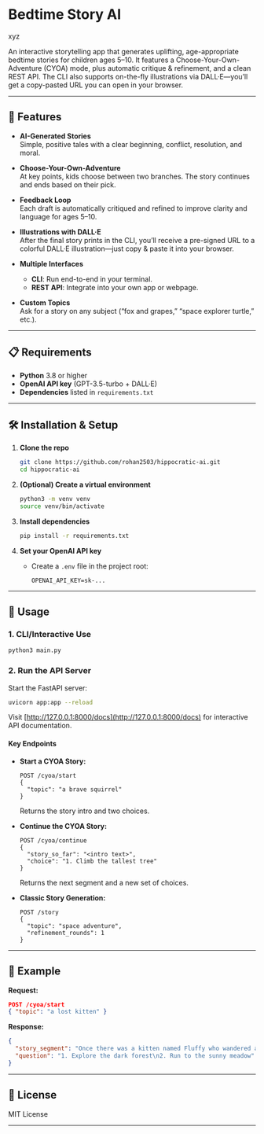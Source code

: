 # Bedtime Story AI
xyz

An interactive storytelling app that generates uplifting, age-appropriate bedtime stories for children ages 5–10. It features a Choose-Your-Own-Adventure (CYOA) mode, plus automatic critique & refinement, and a clean REST API. The CLI also supports on-the-fly illustrations via DALL·E—you’ll get a copy-pasted URL you can open in your browser.

---

## 🚀 Features

- **AI-Generated Stories**  
  Simple, positive tales with a clear beginning, conflict, resolution, and moral.

- **Choose-Your-Own-Adventure**  
  At key points, kids choose between two branches. The story continues and ends based on their pick.

- **Feedback Loop**  
  Each draft is automatically critiqued and refined to improve clarity and language for ages 5–10.

- **Illustrations with DALL·E**  
  After the final story prints in the CLI, you’ll receive a pre-signed URL to a colorful DALL·E illustration—just copy & paste it into your browser.

- **Multiple Interfaces**  
  - **CLI**: Run end-to-end in your terminal.  
  - **REST API**: Integrate into your own app or webpage.

- **Custom Topics**  
  Ask for a story on any subject (“fox and grapes,” “space explorer turtle,” etc.).

---

## 📋 Requirements

- **Python** 3.8 or higher  
- **OpenAI API key** (GPT-3.5-turbo + DALL·E)  
- **Dependencies** listed in `requirements.txt`

---


## 🛠 Installation & Setup

1. **Clone the repo**  
   ```bash
   git clone https://github.com/rohan2503/hippocratic-ai.git
   cd hippocratic-ai
   ```

2. **(Optional) Create a virtual environment**  
   ```bash
   python3 -m venv venv
   source venv/bin/activate
   ```

3. **Install dependencies**  
   ```bash
   pip install -r requirements.txt
   ```

4. **Set your OpenAI API key**  
   - Create a `.env` file in the project root:
     ```
     OPENAI_API_KEY=sk-...
     ```

---

## 🚦 Usage

### 1. CLI/Interactive Use

```bash
python3 main.py
```

### 2. Run the API Server

Start the FastAPI server:
```bash
uvicorn app:app --reload
```
Visit [http://127.0.0.1:8000/docs](http://127.0.0.1:8000/docs) for interactive API documentation.

#### Key Endpoints

- **Start a CYOA Story:**
  ```
  POST /cyoa/start
  {
    "topic": "a brave squirrel"
  }
  ```
  Returns the story intro and two choices.

- **Continue the CYOA Story:**
  ```
  POST /cyoa/continue
  {
    "story_so_far": "<intro text>",
    "choice": "1. Climb the tallest tree"
  }
  ```
  Returns the next segment and a new set of choices.

- **Classic Story Generation:**
  ```
  POST /story
  {
    "topic": "space adventure",
    "refinement_rounds": 1
  }
  ```



---

## 🧩 Example

**Request:**
```json
POST /cyoa/start
{ "topic": "a lost kitten" }
```

**Response:**
```json
{
  "story_segment": "Once there was a kitten named Fluffy who wandered away from home. She saw a dark forest and a sunny meadow ahead.",
  "question": "1. Explore the dark forest\n2. Run to the sunny meadow"
}
```

---

## 📝 License

MIT License

---

